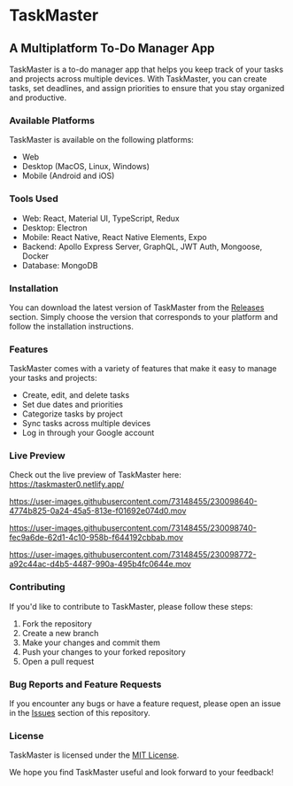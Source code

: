 # TaskMaster
## A Multiplatform To-Do Manager App

TaskMaster is a to-do manager app that helps you keep track of your tasks and projects across multiple devices. With TaskMaster, you can create tasks, set deadlines, and assign priorities to ensure that you stay organized and productive.

### Available Platforms
TaskMaster is available on the following platforms:
- Web
- Desktop (MacOS, Linux, Windows)
- Mobile (Android and iOS)

### Tools Used
- Web: React, Material UI, TypeScript, Redux
- Desktop: Electron
- Mobile: React Native, React Native Elements, Expo
- Backend: Apollo Express Server, GraphQL, JWT Auth, Mongoose, Docker
- Database: MongoDB

### Installation
You can download the latest version of TaskMaster from the [Releases](https://github.com/sahilyeole/TaskMaster/releases) section. Simply choose the version that corresponds to your platform and follow the installation instructions.

### Features
TaskMaster comes with a variety of features that make it easy to manage your tasks and projects:
- Create, edit, and delete tasks
- Set due dates and priorities
- Categorize tasks by project
- Sync tasks across multiple devices
- Log in through your Google account

### Live Preview
Check out the live preview of TaskMaster here: https://taskmaster0.netlify.app/


https://user-images.githubusercontent.com/73148455/230098640-4774b825-0a24-45a5-813e-f01692e074d0.mov



https://user-images.githubusercontent.com/73148455/230098740-fec9a6de-62d1-4c10-958b-f644192cbbab.mov




https://user-images.githubusercontent.com/73148455/230098772-a92c44ac-d4b5-4487-990a-495b4fc0644e.mov




### Contributing
If you'd like to contribute to TaskMaster, please follow these steps:
1. Fork the repository
2. Create a new branch
3. Make your changes and commit them
4. Push your changes to your forked repository
5. Open a pull request

### Bug Reports and Feature Requests
If you encounter any bugs or have a feature request, please open an issue in the [Issues](https://github.com/sahilyeole/TaskMaster/issues) section of this repository.

### License
TaskMaster is licensed under the [MIT License](https://github.com/sahilyeole/TaskMaster/blob/master/LICENSE).

We hope you find TaskMaster useful and look forward to your feedback!
